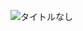 ![タイトルなし](https://user-images.githubusercontent.com/93502005/219382935-22b3dae2-e117-43cb-9d35-990026116a83.png)

